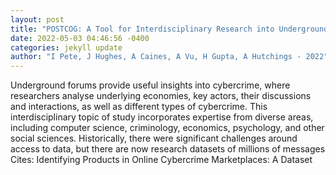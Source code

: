 ```yaml
--- 
layout: post 
title: "POSTCOG: A Tool for Interdisciplinary Research into Underground Forums at Scale" 
date: 2022-05-03 04:46:56 -0400 
categories: jekyll update 
author: "I Pete, J Hughes, A Caines, A Vu, H Gupta, A Hutchings - 2022" 
--- 
```

Underground forums provide useful insights into cybercrime, where researchers analyse underlying economies, key actors, their discussions and interactions, as well as different types of cybercrime. This interdisciplinary topic of study incorporates expertise from diverse areas, including computer science, criminology, economics, psychology, and other social sciences. Historically, there were significant challenges around access to data, but there are now research datasets of millions of messages Cites: Identifying Products in Online Cybercrime Marketplaces: A Dataset